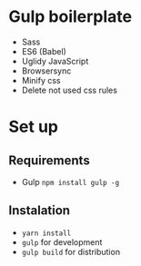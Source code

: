 # Gulp boilerplate
- Sass
- ES6 (Babel)
- Uglidy JavaScript
- Browsersync
- Minify css
- Delete not used css rules

# Set up

## Requirements 

- Gulp `npm install gulp -g`

## Instalation 

- `yarn install`
- `gulp` for development
- `gulp build` for distribution
